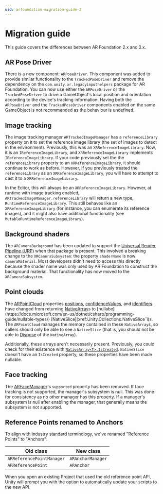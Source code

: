 ```yaml
---
uid: arfoundation-migration-guide-2
---
```

# Migration guide

This guide covers the differences between AR Foundation 2.x and 3.x.

## AR Pose Driver
There is a new component: `ARPoseDriver`. This component was added to provide similar functionality to the `TrackedPoseDriver` and remove the dependency on the `com.unity.xr.legacyinputhelpers` package for AR Foundation. You can now use either the `ARPoseDriver` or the `TrackedPoseDriver` to drive a GameObject's local position and orientation according to the device's tracking information. Having both the `ARPoseDriver` and the `TrackedPoseDriver` components enabled on the same GameObject is not recommended as the behaviour is undefined.

## Image tracking

The image tracking manager `ARTrackedImageManager` has a `referenceLibrary` property on it to set the reference image library (the set of images to detect in the environment). Previously, this was an `XRReferenceImageLibrary`. Now, it is an `IReferenceImageLibrary`, and `XRReferenceImageLibrary` implements `IReferenceImageLibrary`. If your code previously set the the `referenceLibrary` property to an `XRReferenceImageLibrary`, it should continue to work as before. However, if you previously treated the `referenceLibrary` as an `XRReferenceImageLibrary`, you will have to attempt to cast it to a `XRReferenceImageLibrary`.

In the Editor, this will always be an `XRReferenceImageLibrary`. However, at runtime with image tracking enabled, `ARTrackedImageManager.referenceLibrary` will return a new type, `RuntimeReferenceImageLibrary`. This still behaves like an `XRReferenceImageLibrary` (for instance, you can enumerate its reference images), and it might also have additional functionality (see `MutableRuntimeReferenceImageLibrary`).

## Background shaders

The `ARCameraBackground` has been updated to support the [Universal Render Pipeline (URP)](https://docs.unity3d.com/Packages/com.unity.render-pipelines.universal@latest) when that package is present. This involved a breaking change to the `XRCameraSubsystem`: the property `shaderName` is now `cameraMaterial`. Most developers didn't need to access this directly because the shader name was only used by AR Foundation to construct the background material. That functionality has now moved to the `XRCameraSubsystem`.

## Point clouds

The [ARPointCloud](point-cloud-manager.md) properties
[positions](xref:UnityEngine.XR.ARFoundation.ARPointCloud.positions),
[confidenceValues](xref:UnityEngine.XR.ARFoundation.ARPointCloud.confidenceValues),
and
[identifiers](xref:UnityEngine.XR.ARFoundation.ARPointCloud.identifiers)
have changed from returning [NativeArray](xref:Unity.Collections.NativeArray`1)s to [nullabe](https://docs.microsoft.com/en-us/dotnet/csharp/programming-guide/nullable-types/) [NativeSlice](xref:Unity.Collections.NativeSlice`1)s. The `ARPointCloud` manages the memory contained in these `NativeArray`s, so callers should only be able to see a `NativeSlice` (that is, you should not be able to [Dispose](https://docs.unity3d.com/ScriptReference/Unity.Collections.NativeArray_1.Dispose.html) of the `NativeArray`).

Additionally, these arrays aren't necessarily present. Previously, you could check for their existence with [`NativeArray<T>.IsCreated`](https://docs.unity3d.com/ScriptReference/Unity.Collections.NativeArray_1.IsCreated.html). `NativeSlice` doesn't have an `IsCreated` property, so these properties have been made nullable.

## Face tracking

The [ARFaceManager](face-manager.md)'s `supported` property has been removed. If face tracking is not supported, the manager's subsystem is null. This was done for consistency as no other manager has this property. If a manager's subsystem is null after enabling the manager, that generally means the subsystem is not supported.

## Reference Points renamed to Anchors

To align with industry standard terminology, we've renamed "Reference Points" to "Anchors":

| **Old class** | **New class** |
| --------- | --------- |
| `ARReferencePointManager` | `ARAnchorManager` |
| `ARReferencePoint` | `ARAnchor` |

When you open an existing Project that used the old reference point API, Unity will prompt you with the option to automatically update your scripts to the new API.
